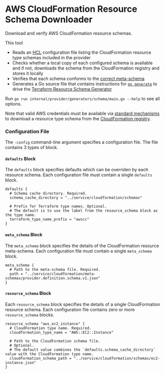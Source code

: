 # AWS CloudFormation Resource Schema Downloader

Download and verify AWS CloudFormation resource schemas.

This tool

* Reads an [HCL](https://github.com/hashicorp/hcl) configuration file listing the CloudFormation resource type schemas included in the provider
* Checks whether a local copy of each configured schema is available and if not, downloads the schema from the CloudFormation registry and stores it locally
* Verifies that each schema conforms to the [correct meta-schema](https://github.com/aws-cloudformation/cloudformation-cli/blob/master/src/rpdk/core/data/schema/provider.definition.schema.v1.json)
* Generates a Go source file that contains instructions for [`go generate`](https://blog.golang.org/generate) to drive the [Terraform Resource Schema Generator](../resource/README.md)

Run `go run internal/provider/generators/schema/main.go --help` to see all options.

Note that valid AWS credentials must be available via [standard mechanisms](https://docs.aws.amazon.com/sdkref/latest/guide/environment-variables.html) to download a resource type schema from the [CloudFormation registry](https://docs.aws.amazon.com/AWSCloudFormation/latest/UserGuide/registry-public.html).

### Configuration File

The `-config` command-line argument specifies a configuration file.
The file contains 3 types of block.

#### `defaults` Block

The `defaults` block specifies defaults which can be overriden by each resource schema.
Each configuration file must contain a single `defaults` block.

```hcl
defaults {
  # Schema cache directory. Required.
  schema_cache_directory = "../service/cloudformation/schemas"

  # Prefix for Terraform type names. Optional.
  # The default is to use the label from the resource_schema block as the type name.
  terraform_type_name_prefix = "awscc"
}
```

#### `meta_schema` Block

The `meta_schema` block specifies the details of the CloudFormation resource meta-schema.
Each configuration file must contain a single `meta_schema` block.

```hcl
meta_schema {
  # Path to the meta-schema file. Required.
  path = "../service/cloudformation/meta-schemas/provider.definition.schema.v1.json"
}
```

#### `resource_schema` Block

Each `resource_schema` block specifies the details of a single CloudFormation resource schema.
Each configuration file contains zero or more `resource_schema` blocks.

```hcl
resource_schema "aws_ec2_instance" {
  # CloudFormation type name. Required.
  cloudformation_type_name = "AWS::EC2::Instance"

  # Path to the CloudFormation schema file.
  # Optional.
  # The default value combines the `defaults.schema_cache_directory` value with the CloudFormation type name.
  cloudformation_schema_path = "../service/cloudformation/schemas/ec2-instance.json"
}
```
